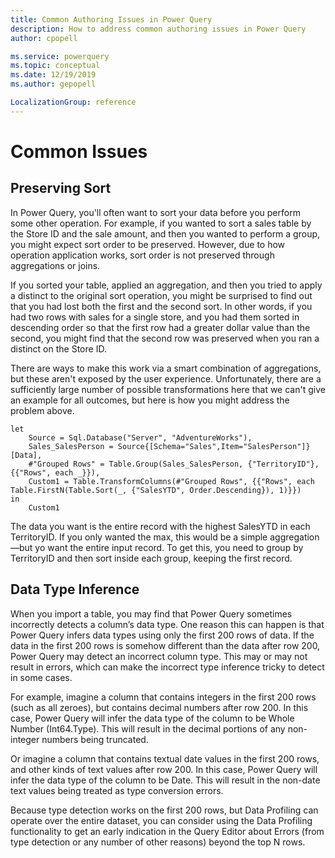 ```yaml
---
title: Common Authoring Issues in Power Query
description: How to address common authoring issues in Power Query
author: cpopell

ms.service: powerquery
ms.topic: conceptual
ms.date: 12/19/2019
ms.author: gepopell

LocalizationGroup: reference
---
```



# Common Issues

## Preserving Sort

In Power Query, you'll often want to sort your data before you perform some other operation. For example, if you wanted to sort a sales table by the Store ID and the sale amount, and then you wanted to perform a group, you might expect sort order to be preserved. However, due to how operation application works, sort order is not preserved through aggregations or joins. 

If you sorted your table, applied an aggregation, and then you tried to apply a distinct to the original sort operation, you might be surprised to find out that you had lost both the first and the second sort. In other words, if you had two rows with sales for a single store, and you had them sorted in descending order so that the first row had a greater dollar value than the second, you might find that the second row was preserved when you ran a distinct on the Store ID.

There are ways to make this work via a smart combination of aggregations, but these aren't exposed by the user experience. Unfortunately, there are a sufficiently large number of possible transformations here that we can't give an example for all outcomes, but here is how you might address the problem above.

```
let
    Source = Sql.Database("Server", "AdventureWorks"),
    Sales_SalesPerson = Source{[Schema="Sales",Item="SalesPerson"]}[Data],
    #"Grouped Rows" = Table.Group(Sales_SalesPerson, {"TerritoryID"}, {{"Rows", each _}}),
    Custom1 = Table.TransformColumns(#"Grouped Rows", {{"Rows", each Table.FirstN(Table.Sort(_, {"SalesYTD", Order.Descending}), 1)}})
in
    Custom1
```

The data you want is the entire record with the highest SalesYTD in each TerritoryID. If you only wanted the max, this would be a simple aggregation&mdash;but yo want the entire input record. To get this, you need to group by TerritoryID and then sort inside each group, keeping the first record.

## Data Type Inference

When you import a table, you may find that Power Query sometimes incorrectly detects a column’s data type. One reason this can happen is that Power Query infers data types using only the first 200 rows of data. If the data in the first 200 rows is somehow different than the data after row 200, Power Query may detect an incorrect column type. This may or may not result in errors, which can make the incorrect type inference tricky to detect in some cases.
                                                                                                          
For example, imagine a column that contains integers in the first 200 rows (such as all zeroes), but contains decimal numbers after row 200. In this case, Power Query will infer the data type of the column to be Whole Number (Int64.Type). This will result in the decimal portions of any non-integer numbers being truncated.

Or imagine a column that contains textual date values in the first 200 rows, and other kinds of text values after row 200. In this case, Power Query will infer the data type of the column to be Date. This will result in the non-date text values being treated as type conversion errors.

Because type detection works on the first 200 rows, but Data Profiling can operate over the entire dataset, you can consider using the Data Profiling functionality to get an early indication in the Query Editor about Errors (from type detection or any number of other reasons) beyond the top N rows.

